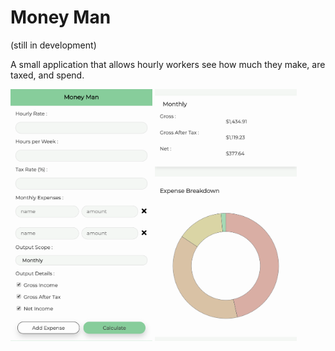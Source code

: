 # Money Man

(still in development)

A small application that allows hourly workers see how much they make, are taxed, and spend.

<img src="./moneyman1.png" alt="screenshot of money man" width="45%" height="auto" />
<img src="./moneyman2.png" alt="another screenshot of money man" width="45%" height="auto" />
